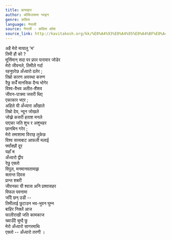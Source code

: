 ```yaml
---
title: प्रत्याहार
author: ओकिउयामा ग्वाइन
genre: कविता
language: नेपाली
source: नेपाली - कविता कोश
source_link: http://kavitakosh.org/kk/%E0%A4%93%E0%A4%95%E0%A4%BF%E0%A4%89%E0%A4%AF%E0%A4%BE%E0%A4%AE%E0%A4%BE_%E0%A4%97%E0%A5%8D%E0%A4%B5%E0%A4%BE%E0%A4%87%E0%A4%A8
---
```


अहै मेरो मायालु 'म'  
तिमी हौ को ?  
मूर्त्तिमान् सदा पर प्रपर पारावार जोडेर  
मेरो जीवनले, तिमीले गर्दा  
रहनुपरेछ अँध्यारो दलेर ;  
तिम्रो कारण अवस्था करुण  
रैछु सधैँ मानसिक दैन्य भोगेर  
विश्व-वैभव अतीत-शैशव  
जीवन-पात्रमा जसरी थिए  
एकाकार भएर ;  
अहिले यी अँध्यारा आँखाले  
तिम्रो देय, न्यून जोखले  
जोख्ने कसरी हताश मनले  
पाएका जति शुभ र अशुभहर  
छानबिन गरेर ;  
मेरो तमाशामा विराछ् लुकेछ  
विश्व सत्त्वबाट आफली मलाई  
फ्याँक्छौ दूर  
यहाँ म  
अँध्यारो द्वीप  
रेछु एक्लो  
विपुल, मनमानवतामाझ  
क्लान्त दिवस  
प्रान्त शबरी  
जीवनका यी श्वास अनि प्रश्वासहर  
विफल पवनामा  
जाँदै छन् उडी --  
तिमीलाई छुटाउन भव-भुवन घुम्न  
बाहिर निक्लें आज  
फालीराखी जति कामकाज  
ख्वाउँदै चुम्दै छु  
मेरो अँध्यारो सागरमाथि  
एक्लो -- अँध्यारो तरणी ।
